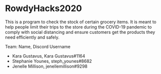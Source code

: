 # RowdyHacks2020

This is a program to check the stock of certain grocery items.
It is meant to help people limit their trips to the store during
the COVID-19 pandemic to comply with social distancing and ensure
customers get the products they need efficiently and safely.



Team: Name, Discord Username
* Kara Gustavus, Kara Gustavus#1164
* Stephanie Younes, steph_younes#8682
* Jenelle Millison, jenellemillison#9298

